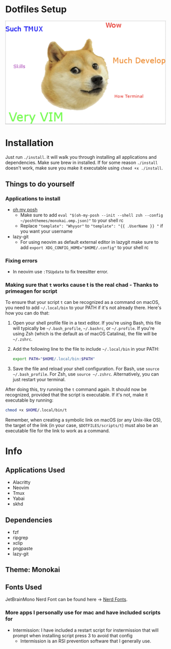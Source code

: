 # Dotfiles Setup

![Meme](./img/2023-11-14-21-14-23.png)

# Installation

Just run `./install`. it will walk you through installing all applications and dependencies. Make sure brew in installed.
If for some reason `./install` doesn't work, make sure you make it executable using `chmod +x ./install`.

## Things to do yourself

### Applications to install

- [oh my posh](https://ohmyposh.dev/)
  - Make sure to add `eval "$(oh-my-posh --init --shell zsh --config ~/poshthemes/monokai.omp.json)"` to your shell rc
  - Replace `"template": "Whyyor"` to `"template": "{{ .UserName }} "` if you want your username
- lazy-git
  - For using neovim as default external editor in lazygit make sure to add `export XDG_CONFIG_HOME="$HOME/.config"` to your shell rc

### Fixing errors

- In neovim use `:TSUpdate` to fix treesitter error.

### Making sure that `t` works cause t is the real chad - Thanks to primeagen for script

To ensure that your script `t` can be recognized as a command on macOS, you need to add `~/.local/bin` to your PATH if it's not already there. Here's how you can do that:

1. Open your shell profile file in a text editor. If you're using Bash, this file will typically be `~/.bash_profile`, `~/.bashrc`, or `~/.profile`. If you're using Zsh (which is the default as of macOS Catalina), the file will be `~/.zshrc`.

2. Add the following line to the file to include `~/.local/bin` in your PATH:

   ```sh
   export PATH="$HOME/.local/bin:$PATH"
   ```

3. Save the file and reload your shell configuration. For Bash, use `source ~/.bash_profile`. For Zsh, use `source ~/.zshrc`. Alternatively, you can just restart your terminal.

After doing this, try running the `t` command again. It should now be recognized, provided that the script is executable. If it's not, make it executable by running:

```sh
chmod +x $HOME/.local/bin/t
```

Remember, when creating a symbolic link on macOS (or any Unix-like OS), the target of the link (in your case, `$DOTFILES/scripts/t`) must also be an executable file for the link to work as a command.

# Info

## Applications Used

- Alacritty
- Neovim
- Tmux
- Yabai
- skhd

## Dependencies

- fzf
- ripgrep
- xclip
- pngpaste
- lazy-git

## Theme: Monokai

## Fonts Used

JetBrainMono Nerd Font can be found here -> [Nerd Fonts](https://www.nerdfonts.com/font-downloads).

### More apps I personally use for mac and have included scripts for

- Intermission: I have included a restart script for instermission that will prompt when installing script press 3 to avoid that config
  - Intermission is an RSI prevention software that I generally use.
